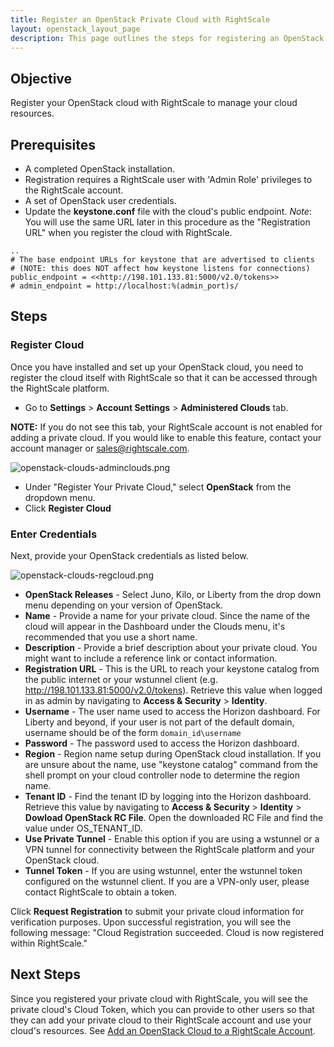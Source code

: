 ```yaml
---
title: Register an OpenStack Private Cloud with RightScale
layout: openstack_layout_page
description: This page outlines the steps for registering an OpenStack Private Cloud with the RightScale Cloud Management Platform.
---
```


## Objective

Register your OpenStack cloud with RightScale to manage your cloud resources.

## Prerequisites

* A completed OpenStack installation.
* Registration requires a RightScale user with 'Admin Role' privileges to the RightScale account.
* A set of OpenStack user credentials.
* Update the **keystone.conf** file with the cloud's public endpoint. *Note*: You will use the same URL later in this procedure as the "Registration URL" when you register the cloud with RightScale.

~~~
..
# The base endpoint URLs for keystone that are advertised to clients
# (NOTE: this does NOT affect how keystone listens for connections)
public_endpoint = <<http://198.101.133.81:5000/v2.0/tokens>>
# admin_endpoint = http://localhost:%(admin_port)s/
~~~

## Steps

### Register Cloud

Once you have installed and set up your OpenStack cloud, you need to register the cloud itself with RightScale so that it can be accessed through the RightScale platform.

* Go to **Settings** > **Account Settings** > **Administered Clouds** tab.

**NOTE:** If you do not see this tab, your RightScale account is not enabled for adding a private cloud. If you would like to enable this feature, contact your account manager or [sales@rightscale.com](mailto:sales@rightscale.com).

![openstack-clouds-adminclouds.png](/img/openstack-clouds-adminclouds.png)

* Under "Register Your Private Cloud," select **OpenStack** from the dropdown menu.
* Click **Register Cloud**

### Enter Credentials

Next, provide your OpenStack credentials as listed below.

![openstack-clouds-regcloud.png](/img/openstack-clouds-regcloud.png)

* **OpenStack Releases** - Select Juno, Kilo, or Liberty from the drop down menu depending on your version of OpenStack.
* **Name** - Provide a name for your private cloud. Since the name of the cloud will appear in the Dashboard under the Clouds menu, it's recommended that you use a short name.
* **Description** - Provide a brief description about your private cloud. You might want to include a reference link or contact information.
* **Registration URL** - This is the URL to reach your keystone catalog from the public internet or your wstunnel client (e.g. http://198.101.133.81:5000/v2.0/tokens). Retrieve this value when logged in as admin by navigating to **Access & Security** > **Identity**.
* **Username** - The user name used to access the Horizon dashboard. For Liberty and beyond, if your user is not part of the default domain, username should be of the form `domain_id\username`
* **Password** - The password used to access the Horizon dashboard.
* **Region** - Region name setup during OpenStack cloud installation. If you are unsure about the name, use "keystone catalog" command from the shell prompt on your cloud controller node to determine the region name.
* **Tenant ID** - Find the tenant ID by logging into the Horizon dashboard. Retrieve this value by navigating to **Access & Security** > **Identity** > **Dowload OpenStack RC File**. Open the downloaded RC File and find the value under OS_TENANT_ID.
* **Use Private Tunnel** - Enable this option if you are using a wstunnel or a VPN tunnel for connectivity between the RightScale platform and your OpenStack cloud.
* **Tunnel Token** - If you are using wstunnel, enter the wstunnel token configured on the wstunnel client. If you are a VPN-only user, please contact RightScale to obtain a token.

Click **Request Registration** to submit your private cloud information for verification purposes. Upon successful registration, you will see the following message: "Cloud Registration succeeded. Cloud is now registered within RightScale."

## Next Steps

Since you registered your private cloud with RightScale, you will see the private cloud's Cloud Token, which you can provide to other users so that they can add your private cloud to their RightScale account and use your cloud's resources. See [Add an OpenStack Cloud to a RightScale Account](openstack_add_an_openstack_private_cloud_to_a_rightscale_account.html).

